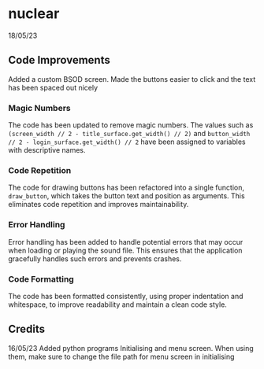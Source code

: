 # nuclear



18/05/23
## Code Improvements
Added a custom BSOD screen. Made the buttons easier to click and the text has been spaced out nicely
### Magic Numbers

The code has been updated to remove magic numbers. The values such as `(screen_width // 2 - title_surface.get_width() // 2)` and `button_width // 2 - login_surface.get_width() // 2` have been assigned to variables with descriptive names.

### Code Repetition

The code for drawing buttons has been refactored into a single function, `draw_button`, which takes the button text and position as arguments. This eliminates code repetition and improves maintainability.

### Error Handling

Error handling has been added to handle potential errors that may occur when loading or playing the sound file. This ensures that the application gracefully handles such errors and prevents crashes.

### Code Formatting

The code has been formatted consistently, using proper indentation and whitespace, to improve readability and maintain a clean code style.

## Credits
16/05/23
Added python programs Initialising and menu screen. When using them, make sure to change the file path for menu screen in initialising
